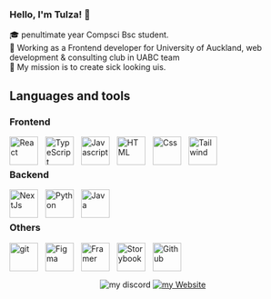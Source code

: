 ### Hello, I'm Tulza! 👋
🎓 penultimate year Compsci Bsc student. <br/>
🎯 Working as a Frontend developer for University of Auckland, web development & consulting club in UABC team <br/>
🚀 My mission is to create sick looking uis.  

## Languages and tools
### Frontend
<img alt="React" align="left" width="50px" style="padding-right:10px" src="https://cdn.jsdelivr.net/gh/devicons/devicon@latest/icons/react/react-original.svg" />
<img alt="TypeScript" align="left" width="50px" style="padding-right:10px" src="https://cdn.jsdelivr.net/gh/devicons/devicon@latest/icons/typescript/typescript-original.svg" />
<img alt="Javascript" align="left" width="50px" style="padding-right:10px" src="https://cdn.jsdelivr.net/gh/devicons/devicon@latest/icons/javascript/javascript-original.svg" />
<img alt="HTML" align="left" width="50px" style="padding-right:10px" src="https://cdn.jsdelivr.net/gh/devicons/devicon@latest/icons/html5/html5-original.svg" />
<img alt="Css" align="left" width="50px" style="padding-right:10px" src="https://cdn.jsdelivr.net/gh/devicons/devicon@latest/icons/css3/css3-original.svg" />
<img alt="Tailwind" align="left" width="50px" style="padding-right:10px" src="https://cdn.jsdelivr.net/gh/devicons/devicon@latest/icons/tailwindcss/tailwindcss-original.svg" />
<br/><br/>

### Backend
<img alt="NextJs" align="left" width="50px" style="padding-right:10px" src="https://cdn.jsdelivr.net/gh/devicons/devicon@latest/icons/nextjs/nextjs-original.svg" />
<img alt="Python" align="left" width="50px" style="padding-right:10px" src="https://cdn.jsdelivr.net/gh/devicons/devicon@latest/icons/python/python-original.svg" />
<img alt="Java" align="left" width="50px" style="padding-right:10px" src="https://cdn.jsdelivr.net/gh/devicons/devicon@latest/icons/java/java-original.svg" />
<br/><br/>

### Others
<img alt="git" align="left" width="50px" style="padding-right:10px" src="https://cdn.jsdelivr.net/gh/devicons/devicon@latest/icons/git/git-original.svg" />
<img alt="Figma" align="left" width="50px" style="padding-right:10px" src="https://cdn.jsdelivr.net/gh/devicons/devicon@latest/icons/figma/figma-original.svg" />
<img alt="Framer" align="left" width="50px" style="padding-right:10px" src="https://cdn.jsdelivr.net/gh/devicons/devicon@latest/icons/framermotion/framermotion-original.svg" />
<img alt="Storybook" align="left" width="50px" style="padding-right:10px" src="https://cdn.jsdelivr.net/gh/devicons/devicon@latest/icons/storybook/storybook-original.svg" />
<img alt="Github" align="left" width="50px" style="padding-right:10px" src="https://cdn.jsdelivr.net/gh/devicons/devicon@latest/icons/github/github-original.svg" />
<br/><br/><br/>

<p align="center">
    <img alt="my discord" title="Discord" src="https://img.shields.io/badge/Tulza-3152A0?style=for-the-badge&logo=Discord&logoColor=white"/>
  <a href="https://tulza.github.io/Tulza-dev/">
    <img alt="my Website" title="Website" src="https://img.shields.io/badge/my_website-000000?style=for-the-badge&logo=About.me&logoColor=white"/>
  </a>
</p>
